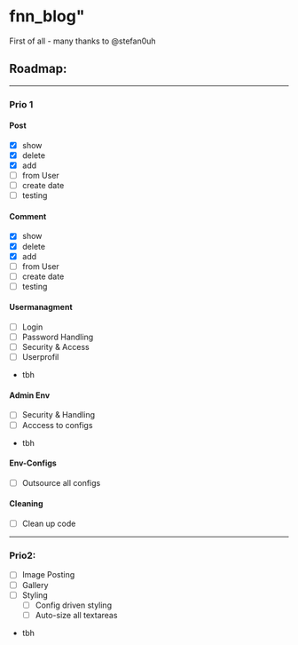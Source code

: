 # fnn_blog"

First of all - many thanks to @stefan0uh

## Roadmap:

----------

### Prio 1
#### Post
- [x] show
- [x] delete
- [x] add
- [ ] from User
- [ ] create date
- [ ] testing

#### Comment   
- [x] show
- [x] delete
- [x] add
- [ ] from User
- [ ] create date
- [ ] testing

#### Usermanagment
- [ ] Login
- [ ] Password Handling
- [ ] Security & Access
- [ ] Userprofil
- tbh

#### Admin Env
- [ ] Security & Handling
- [ ] Acccess to configs
- tbh

#### Env-Configs
- [ ] Outsource all configs

#### Cleaning
- [ ] Clean up code

----------

### Prio2:
- [ ] Image Posting
- [ ] Gallery
- [ ] Styling
    - [ ] Config driven styling
    - [ ] Auto-size all textareas
- tbh